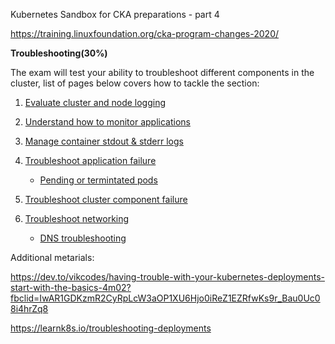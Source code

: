 Kubernetes Sandbox for CKA  preparations - part 4


https://training.linuxfoundation.org/cka-program-changes-2020/

**Troubleshooting(30%)**

The exam will test your ability to troubleshoot different components in the cluster, list of pages below covers how to tackle the section:

1. [Evaluate cluster and node logging](https://kubernetes.io/docs/concepts/cluster-administration/logging/)

2. [Understand how to monitor applications](https://kubernetes.io/docs/tasks/debug-application-cluster/resource-usage-monitoring/)

3. [Manage container stdout & stderr logs](https://kubernetes.io/docs/concepts/cluster-administration/logging/#logging-at-the-node-level)

4. [Troubleshoot application failure](https://kubernetes.io/docs/tasks/debug-application-cluster/debug-application/)

   - [Pending or termintated pods](https://kubernetes.io/docs/concepts/configuration/manage-resources-containers/#troubleshooting)

5. [Troubleshoot cluster component failure](https://kubernetes.io/docs/tasks/debug-application-cluster/debug-cluster/)

6. [Troubleshoot networking](https://kubernetes.io/docs/tasks/debug-application-cluster/debug-cluster/)

   - [DNS troubleshooting](https://kubernetes.io/docs/tasks/administer-cluster/dns-debugging-resolution/)



Additional metarials:

https://dev.to/vikcodes/having-trouble-with-your-kubernetes-deployments-start-with-the-basics-4m02?fbclid=IwAR1GDKzmR2CyRpLcW3aOP1XU6Hjo0iReZ1EZRfwKs9r_Bau0Uc08i4hrZq8


https://learnk8s.io/troubleshooting-deployments

